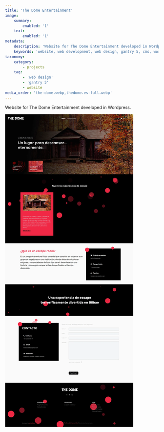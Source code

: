```yaml
---
title: 'The Dome Entertainment'
image:
    summary:
        enabled: '1'
    text:
        enabled: '1'
metadata:
    description: 'Website for The Dome Entertainment developed in Wordpress.'
    keywords: 'website, web development, web design, gantry 5, cms, wordpress'
taxonomy:
    category:
        - projects
    tag:
        - 'web design'
        - 'gantry 5'
        - website
media_order: 'the-dome.webp,thedome.es-full.webp'
---
```


Website for The Dome Entertainment developed in Wordpress.

![thedome.es-full](thedome.es-full.webp "thedome.es-full")